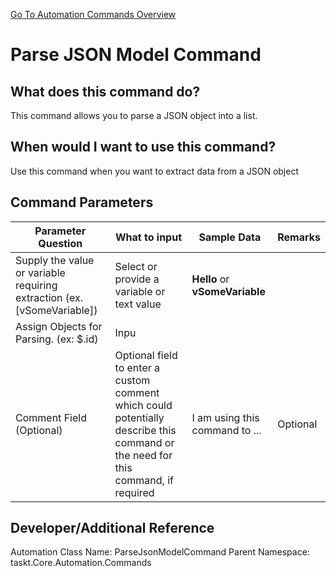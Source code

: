 <!--TITLE: Parse JSON Model Command -->
<!-- SUBTITLE: a command in the Data Commands group. -->
[Go To Automation Commands Overview](/automation-commands)


# Parse JSON Model Command


## What does this command do?
This command allows you to parse a JSON object into a list.


## When would I want to use this command?
Use this command when you want to extract data from a JSON object


## Command Parameters
| Parameter Question   	| What to input  	|  Sample Data 	| Remarks  	|
| ---                    | ---               | ---           | ---       |
|Supply the value or variable requiring extraction (ex. [vSomeVariable])|Select or provide a variable or text value|**Hello** or **vSomeVariable**||
|Assign Objects for Parsing. (ex: $.id)|Inpu|||
|Comment Field (Optional)|Optional field to enter a custom comment which could potentially describe this command or the need for this command, if required|I am using this command to ...|Optional|


## Developer/Additional Reference
Automation Class Name: ParseJsonModelCommand
Parent Namespace: taskt.Core.Automation.Commands
